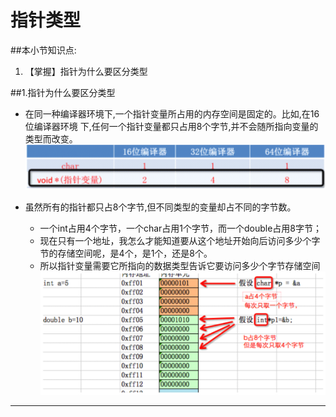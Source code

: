 # 指针类型
##本小节知识点:
1. 【掌握】指针为什么要区分类型

##1.指针为什么要区分类型
- 在同一种编译器环境下,一个指针变量所占用的内存空间是固定的。比如,在16位编译器环境 下,任何一个指针变量都只占用8个字节,并不会随所指向变量的类型而改变。
![](./images/zzbldx.png)

- 虽然所有的指针都只占8个字节,但不同类型的变量却占不同的字节数。
    + 一个int占用4个字节，一个char占用1个字节，而一个double占用8字节；
    + 现在只有一个地址，我怎么才能知道要从这个地址开始向后访问多少个字节的存储空间呢，是4个，是1个，还是8个。
    + 所以指针变量需要它所指向的数据类型告诉它要访问多少个字节存储空间
![](./images/zzlxpt.png)

---
